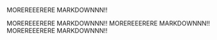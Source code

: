 MOREREEERERE MARKDOWNNN!!


MOREREEERERE MARKDOWNNN!!
MOREREEERERE MARKDOWNNN!!
MOREREEERERE MARKDOWNNN!!

